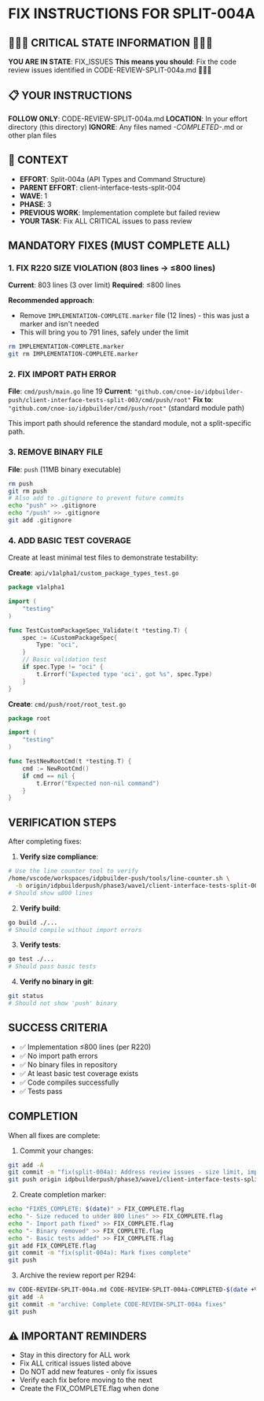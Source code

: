 # FIX INSTRUCTIONS FOR SPLIT-004A

## 🔴🔴🔴 CRITICAL STATE INFORMATION 🔴🔴🔴
**YOU ARE IN STATE**: FIX_ISSUES
**This means you should**: Fix the code review issues identified in CODE-REVIEW-SPLIT-004a.md
🔴🔴🔴

## 📋 YOUR INSTRUCTIONS
**FOLLOW ONLY**: CODE-REVIEW-SPLIT-004a.md
**LOCATION**: In your effort directory (this directory)
**IGNORE**: Any files named *-COMPLETED-*.md or other plan files

## 🎯 CONTEXT
- **EFFORT**: Split-004a (API Types and Command Structure)
- **PARENT EFFORT**: client-interface-tests-split-004
- **WAVE**: 1
- **PHASE**: 3
- **PREVIOUS WORK**: Implementation complete but failed review
- **YOUR TASK**: Fix ALL CRITICAL issues to pass review

## MANDATORY FIXES (MUST COMPLETE ALL)

### 1. FIX R220 SIZE VIOLATION (803 lines → ≤800 lines)
**Current**: 803 lines (3 over limit)
**Required**: ≤800 lines

**Recommended approach**:
- Remove `IMPLEMENTATION-COMPLETE.marker` file (12 lines) - this was just a marker and isn't needed
- This will bring you to 791 lines, safely under the limit

```bash
rm IMPLEMENTATION-COMPLETE.marker
git rm IMPLEMENTATION-COMPLETE.marker
```

### 2. FIX IMPORT PATH ERROR
**File**: `cmd/push/main.go` line 19
**Current**: `"github.com/cnoe-io/idpbuilder-push/client-interface-tests-split-003/cmd/push/root"`
**Fix to**: `"github.com/cnoe-io/idpbuilder/cmd/push/root"` (standard module path)

This import path should reference the standard module, not a split-specific path.

### 3. REMOVE BINARY FILE
**File**: `push` (11MB binary executable)

```bash
rm push
git rm push
# Also add to .gitignore to prevent future commits
echo "push" >> .gitignore
echo "/push" >> .gitignore
git add .gitignore
```

### 4. ADD BASIC TEST COVERAGE
Create at least minimal test files to demonstrate testability:

**Create**: `api/v1alpha1/custom_package_types_test.go`
```go
package v1alpha1

import (
    "testing"
)

func TestCustomPackageSpec_Validate(t *testing.T) {
    spec := &CustomPackageSpec{
        Type: "oci",
    }
    // Basic validation test
    if spec.Type != "oci" {
        t.Errorf("Expected type 'oci', got %s", spec.Type)
    }
}
```

**Create**: `cmd/push/root/root_test.go`
```go
package root

import (
    "testing"
)

func TestNewRootCmd(t *testing.T) {
    cmd := NewRootCmd()
    if cmd == nil {
        t.Error("Expected non-nil command")
    }
}
```

## VERIFICATION STEPS

After completing fixes:

1. **Verify size compliance**:
```bash
# Use the line counter tool to verify
/home/vscode/workspaces/idpbuilder-push/tools/line-counter.sh \
  -b origin/idpbuilderpush/phase3/wave1/client-interface-tests-split-003
# Should show ≤800 lines
```

2. **Verify build**:
```bash
go build ./...
# Should compile without import errors
```

3. **Verify tests**:
```bash
go test ./...
# Should pass basic tests
```

4. **Verify no binary in git**:
```bash
git status
# Should not show 'push' binary
```

## SUCCESS CRITERIA
- ✅ Implementation ≤800 lines (per R220)
- ✅ No import path errors
- ✅ No binary files in repository
- ✅ At least basic test coverage exists
- ✅ Code compiles successfully
- ✅ Tests pass

## COMPLETION

When all fixes are complete:

1. Commit your changes:
```bash
git add -A
git commit -m "fix(split-004a): Address review issues - size limit, imports, binary, tests"
git push origin idpbuilderpush/phase3/wave1/client-interface-tests-split-004a
```

2. Create completion marker:
```bash
echo "FIXES_COMPLETE: $(date)" > FIX_COMPLETE.flag
echo "- Size reduced to under 800 lines" >> FIX_COMPLETE.flag
echo "- Import path fixed" >> FIX_COMPLETE.flag
echo "- Binary removed" >> FIX_COMPLETE.flag
echo "- Basic tests added" >> FIX_COMPLETE.flag
git add FIX_COMPLETE.flag
git commit -m "fix(split-004a): Mark fixes complete"
git push
```

3. Archive the review report per R294:
```bash
mv CODE-REVIEW-SPLIT-004a.md CODE-REVIEW-SPLIT-004a-COMPLETED-$(date +%Y%m%d-%H%M%S).md
git add -A
git commit -m "archive: Complete CODE-REVIEW-SPLIT-004a fixes"
git push
```

## ⚠️ IMPORTANT REMINDERS
- Stay in this directory for ALL work
- Fix ALL critical issues listed above
- Do NOT add new features - only fix issues
- Verify each fix before moving to the next
- Create the FIX_COMPLETE.flag when done